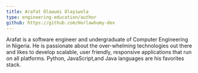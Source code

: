 ```yaml
---
title: Arafat Olawumi Olayiwola
type: engineering-education/author
github: https://github.com/Horlawhumy-dev
---
```

Arafat is a software engineer and undergraduate of Computer Engineering in Nigeria. He is passionate about the over-whelming technologies out there and likes to develop scalable, user friendly, responsive applications that run on all platforms. Python, JavaScript,and Java languages are his favorites stack. 
